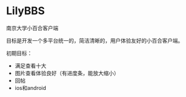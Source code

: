 LilyBBS
=======

南京大学小百合客户端

目标是开发一个多平台统一的，简洁清晰的，用户体验友好的小百合客户端。  

初期目标：
* 满足查看十大
* 图片查看体验良好（有进度条，能放大缩小）
* 回帖
* ios和android